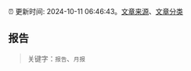 :alarm_clock: 更新时间: 2024-10-11 06:46:43。[文章来源](/README.md)、[文章分类](/TAGS.md)

## 报告


> 关键字：`报告`、`月报`



